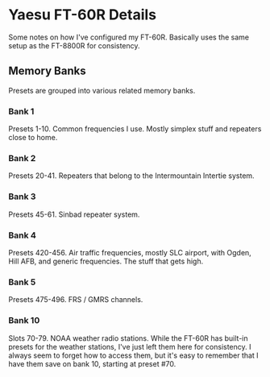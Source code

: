 # Yaesu FT-60R Details

Some notes on how I've configured my FT-60R. Basically uses the same setup as the FT-8800R for consistency.


## Memory Banks

Presets are grouped into various related memory banks.

### Bank 1
Presets 1-10. Common frequencies I use. Mostly simplex stuff and repeaters close to home.

### Bank 2
Presets 20-41. Repeaters that belong to the Intermountain Intertie system.

### Bank 3
Presets 45-61. Sinbad repeater system.

### Bank 4
Presets 420-456. Air traffic frequencies, mostly SLC airport, with Ogden, Hill AFB, and generic frequencies. The stuff that gets high.

### Bank 5
Presets 475-496. FRS / GMRS channels.

### Bank 10
Slots 70-79. NOAA weather radio stations. While the FT-60R has built-in presets for the weather stations, I've just left them here for consistency. I always seem to forget how to access them, but it's easy to remember that I have them save on bank 10, starting at preset #70.